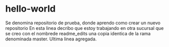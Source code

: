 # hello-world
Se denomina repositorio de prueba, donde aprendo como crear un nuevo repositorio
En esta linea decribo que estoy trabajando en otra sucursal que se creo con el nombrede readme_edits una copia identica de la rama denominada master.
Ultima linea agregada.
